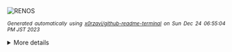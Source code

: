 <div align="justify">
<picture>
    <source media="(prefers-color-scheme: dark)" srcset="https://i.ibb.co/rsDr92m/output-gif.gif">
    <source media="(prefers-color-scheme: light)" srcset="https://i.ibb.co/rsDr92m/output-gif.gif">
    <img alt="RENOS" src="https://i.ibb.co/rsDr92m/output-gif.gif">
</picture>

<sub><i>Generated automatically using [x0rzavi/github-readme-terminal](https://github.com/x0rzavi/github-readme-terminal) on Sun Dec 24 06:55:04 PM JST 2023</i></sub>

<details>
<summary>More details</summary>

</details>
</div>

<!-- Image deletion URL: https://ibb.co/74smhtX/0d649f0d84f033817044e6b102be20d0 -->